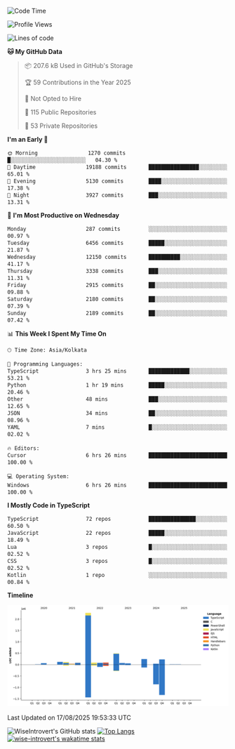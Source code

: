 <!--START_SECTION:waka-->
![Code Time](http://img.shields.io/badge/Code%20Time-2%2C441%20hrs%2046%20mins-blue)

![Profile Views](http://img.shields.io/badge/Profile%20Views-0-blue)

![Lines of code](https://img.shields.io/badge/From%20Hello%20World%20I%27ve%20Written-4.0%20million%20lines%20of%20code-blue)

**🐱 My GitHub Data** 

> 📦 207.6 kB Used in GitHub's Storage 
 > 
> 🏆 59 Contributions in the Year 2025
 > 
> 🚫 Not Opted to Hire
 > 
> 📜 115 Public Repositories 
 > 
> 🔑 53 Private Repositories 
 > 
**I'm an Early 🐤** 

```text
🌞 Morning                1270 commits        █░░░░░░░░░░░░░░░░░░░░░░░░   04.30 % 
🌆 Daytime                19188 commits       ████████████████░░░░░░░░░   65.01 % 
🌃 Evening                5130 commits        ████░░░░░░░░░░░░░░░░░░░░░   17.38 % 
🌙 Night                  3927 commits        ███░░░░░░░░░░░░░░░░░░░░░░   13.31 % 
```
📅 **I'm Most Productive on Wednesday** 

```text
Monday                   287 commits         ░░░░░░░░░░░░░░░░░░░░░░░░░   00.97 % 
Tuesday                  6456 commits        █████░░░░░░░░░░░░░░░░░░░░   21.87 % 
Wednesday                12150 commits       ██████████░░░░░░░░░░░░░░░   41.17 % 
Thursday                 3338 commits        ███░░░░░░░░░░░░░░░░░░░░░░   11.31 % 
Friday                   2915 commits        ██░░░░░░░░░░░░░░░░░░░░░░░   09.88 % 
Saturday                 2180 commits        ██░░░░░░░░░░░░░░░░░░░░░░░   07.39 % 
Sunday                   2189 commits        ██░░░░░░░░░░░░░░░░░░░░░░░   07.42 % 
```


📊 **This Week I Spent My Time On** 

```text
🕑︎ Time Zone: Asia/Kolkata

💬 Programming Languages: 
TypeScript               3 hrs 25 mins       █████████████░░░░░░░░░░░░   53.21 % 
Python                   1 hr 19 mins        █████░░░░░░░░░░░░░░░░░░░░   20.46 % 
Other                    48 mins             ███░░░░░░░░░░░░░░░░░░░░░░   12.65 % 
JSON                     34 mins             ██░░░░░░░░░░░░░░░░░░░░░░░   08.96 % 
YAML                     7 mins              █░░░░░░░░░░░░░░░░░░░░░░░░   02.02 % 

🔥 Editors: 
Cursor                   6 hrs 26 mins       █████████████████████████   100.00 % 

💻 Operating System: 
Windows                  6 hrs 26 mins       █████████████████████████   100.00 % 
```

**I Mostly Code in TypeScript** 

```text
TypeScript               72 repos            ███████████████░░░░░░░░░░   60.50 % 
JavaScript               22 repos            █████░░░░░░░░░░░░░░░░░░░░   18.49 % 
Lua                      3 repos             █░░░░░░░░░░░░░░░░░░░░░░░░   02.52 % 
CSS                      3 repos             █░░░░░░░░░░░░░░░░░░░░░░░░   02.52 % 
Kotlin                   1 repo              ░░░░░░░░░░░░░░░░░░░░░░░░░   00.84 % 
```



**Timeline**

![Lines of Code chart](https://raw.githubusercontent.com/wise-introvert/wise-introvert/master/assets/bar_graph.png)


 Last Updated on 17/08/2025 19:53:33 UTC
<!--END_SECTION:waka-->

![WiseIntrovert's GitHub stats](https://github-readme-stats.vercel.app/api?username=wise-introvert&count_private=true&show_icons=true)
[![Top Langs](https://github-readme-stats.vercel.app/api/top-langs/?username=wise-introvert&langs_count=10)](https://github.com/anuraghazra/github-readme-stats)
[![wise-introvert's wakatime stats](https://github-readme-stats.vercel.app/api/wakatime?username=wiseintrovert)](https://github.com/anuraghazra/github-readme-stats)
